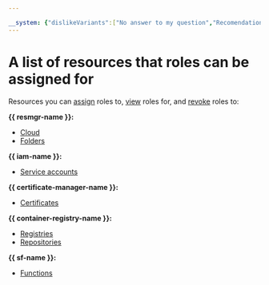 ```yaml
---

__system: {"dislikeVariants":["No answer to my question","Recomendations didn't help","The content doesn't match title","Other"]}
---
```

# A list of resources that roles can be assigned for

Resources you can [assign](../../operations/roles/grant.md) roles to, [view](../../operations/roles/get-assigned-roles.md) roles for, and [revoke](../../operations/roles/revoke.md) roles to:

**{{ resmgr-name }}:**

* [Cloud](../../../resource-manager/concepts/resources-hierarchy.md#cloud)
* [Folders](../../../resource-manager/concepts/resources-hierarchy.md#folder)

**{{ iam-name }}:**

* [Service accounts](../users/service-accounts.md)

**{{ certificate-manager-name }}:**

* [Certificates](../../../certificate-manager/concepts/index.md)

**{{ container-registry-name }}:**

* [Registries](../../../container-registry/concepts/registry.md)
* [Repositories](../../../container-registry/concepts/repository.md)

**{{ sf-name }}:**

* [Functions](../../../functions/concepts/function.md)

